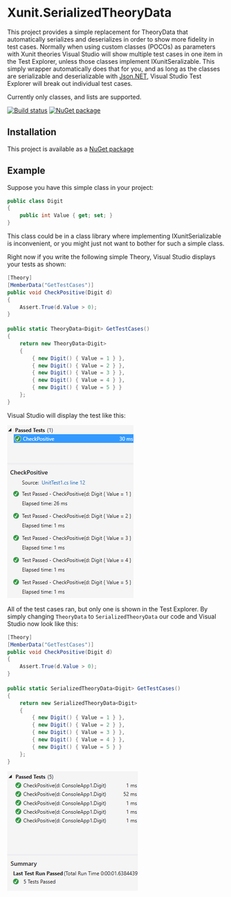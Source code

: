 Xunit.SerializedTheoryData
======================

This project provides a simple replacement for TheoryData that automatically serializes and deserializes in order to show more fidelity in test cases. Normally when using custom classes (POCOs) as parameters with Xunit theories Visual Studio will show multiple test cases in one item in the Test Explorer, unless those classes implement IXunitSeralizable. This simply wrapper automatically does that for you, and as long as the classes are serializable and deserializable with [Json.NET](http://www.newtonsoft.com/json), Visual Studio Test Explorer will break out individual test cases.

Currently only classes, and lists are supported.

[![Build status](https://ci.appveyor.com/api/projects/status/fh1ph89c7kx9pddg?svg=true)](https://ci.appveyor.com/project/StarRez/xunit-serializedtheorydata)
[![NuGet package](https://img.shields.io/nuget/v/xunit.serializedtheorydata.svg)](https://nuget.org/packages/xunit.serializedtheorydata)

## Installation

This project is available as a [NuGet package][NuPkg]

## Example

Suppose you have this simple class in your project:

```csharp
public class Digit
{
	public int Value { get; set; }
}
```

This class could be in a class library where implementing IXunitSerializable is inconvenient, or you might just not want to bother for such a simple class.

Right now if you write the following simple Theory, Visual Studio displays your tests as shown:

```csharp
[Theory]
[MemberData("GetTestCases")]
public void CheckPositive(Digit d)
{
	Assert.True(d.Value > 0);
}

public static TheoryData<Digit> GetTestCases()
{
	return new TheoryData<Digit>
	{
		{ new Digit() { Value = 1 } },
		{ new Digit() { Value = 2 } },
		{ new Digit() { Value = 3 } },
		{ new Digit() { Value = 4 } },
		{ new Digit() { Value = 5 } }
	};
}
```

Visual Studio will display the test like this:

![Before](doc/before.png)

All of the test cases ran, but only one is shown in the Test Explorer. By simply changing `TheoryData` to `SerializedTheoryData` our code and Visual Studio now look like this:

```csharp
[Theory]
[MemberData("GetTestCases")]
public void CheckPositive(Digit d)
{
	Assert.True(d.Value > 0);
}

public static SerializedTheoryData<Digit> GetTestCases()
{
	return new SerializedTheoryData<Digit>
	{
		{ new Digit() { Value = 1 } },
		{ new Digit() { Value = 2 } },
		{ new Digit() { Value = 3 } },
		{ new Digit() { Value = 4 } },
		{ new Digit() { Value = 5 } }
	};
}
```

![After](doc/after.png)

 [NuPkg]: https://www.nuget.org/packages/Xunit.SerializedTheoryData
